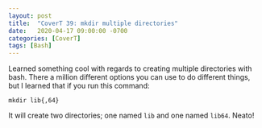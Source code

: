 ```yaml
---
layout: post
title:  "CoverT 39: mkdir multiple directories"
date:   2020-04-17 09:00:00 -0700
categories: [CoverT]
tags: [Bash]
---
```


Learned something cool with regards to creating multiple directories with bash. There a million different options you can use to do different things, but I learned that if you run this command:

`mkdir lib{,64}`

It will create two directories; one named `lib` and one named `lib64`. Neato!